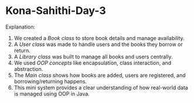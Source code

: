 # Kona-Sahithi-Day-3
Explanation:

1. We created a *Book class* to store book details and manage availability.
2. A *User class* was made to handle users and the books they borrow or return.
3. A *Library class* was built to manage all books and users centrally.
4. We used *OOP concepts* like encapsulation, class interaction, and abstraction.
5. The *Main class* shows how books are added, users are registered, and borrowing/returning happens.
6. This mini system provides a clear understanding of how real-world data is managed using OOP in Java.
